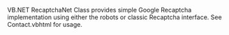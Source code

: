 VB.NET RecaptchaNet Class provides simple Google Recaptcha implementation using either the robots or classic Recaptcha interface. See Contact.vbhtml for usage.
